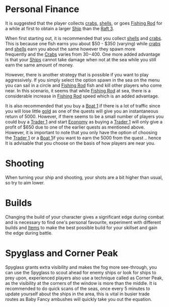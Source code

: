 # Personal Finance 
It is suggested that the player collects [crabs](/pickups/crabs.md), [shells](/pickups/shells.md), or goes [Fishing Rod](/tools/fishingrod.md) for a while at first to obtain a larger [Ship](/ships.md) than the [Raft 3](/ships/raft3.md).

When first starting out, it is recommended that you collect [shells](/pickups/shells.md) and [crabs](/pickups/crabs.md). This is because one fish earns you about $50 - $350 (varying) while [crabs](/pickups/crabs.md) and [shells](/pickups/shells.md) earn you about the same however they spawn more frequently and the [Crabs](/pickups/crabs.md) varies from $30-$400. One more added advantage is that your [Ships](/ships.md) cannot take damage when not at the sea while you still earn the same amount of money.

However, there is another strategy that is possible if you want to play aggressively. If you simply select the option spawn in the sea on the menu you can sail in a circle and [Fishing Rod](/tools/fishingrod.md) fish and kill other players who come near. In this scenario, it seems that while [Fishing Rod](/tools/fishingrod.md) at sea, there is a considerable increase in [Fishing Rod](/tools/fishingrod.md) speed which is an added advantage.

It is also recommended that you buy a [Boat 1](/ships/boat1.md) if there is a lot of traffic since you will lose little [gold](/gold.md) as one of the quests will give you an instantaneous return of 5000. However, if there seems to be a small number of players you could buy a [Trader 1](/ships/trader1.md) and start [Economy](/economy.md) as buying a [Trader 1](/ships/trader1.md) will only give a profit of $650 due to one of the earlier quests as mentioned above. However, it is important to note that you only have the option of choosing the [Trader 1](/ships/trader1.md) or a [Boat 1](/ships/boat1.md)if you want to earn the 5000 from the quest .. hence It is advisable that you choose on the basis of how players are near you.


# Shooting 
When turning your ship and shooting, your shots are a bit higher than usual, so try to aim lower.

# Builds
Changing the build of your character gives a significant edge during combat and is necessary to find one's personal favourite, experiment with different builds and [Items](/items.md) to make the best possible build for your skillset and gain the edge during battle.

# Spyglass and Corner Peak
Spyglass grants extra visibility and makes the fog more see-through, you can use the Spyglass to scout ahead for enemy ships or look for ships to prey upon, experienced players also use a technique called as Corner Peak, as the visibility at the corners of the window is more than the middle. It is recommended to do quick scans of the seas, once every 5 minutes to update yourself about the ships in the area, this is vital in busier trade routes as Baby Fancy ambushes will quickly take you out the equation.